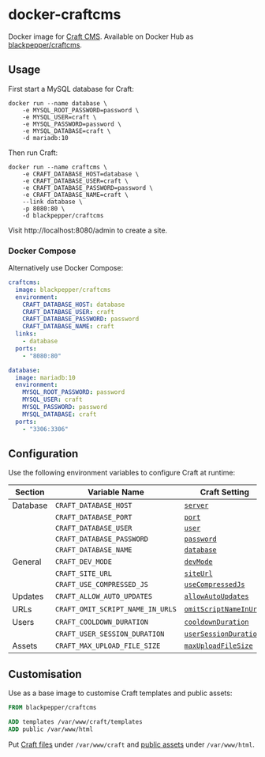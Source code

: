 # docker-craftcms

Docker image for [Craft CMS](https://craftcms.com/). Available on Docker Hub as [blackpepper/craftcms](https://hub.docker.com/r/blackpepper/craftcms/).

## Usage

First start a MySQL database for Craft:

```Shell
docker run --name database \
	-e MYSQL_ROOT_PASSWORD=password \
	-e MYSQL_USER=craft \
	-e MYSQL_PASSWORD=password \
	-e MYSQL_DATABASE=craft \
	-d mariadb:10
```

Then run Craft:

```Shell
docker run --name craftcms \
	-e CRAFT_DATABASE_HOST=database \
	-e CRAFT_DATABASE_USER=craft \
	-e CRAFT_DATABASE_PASSWORD=password \
	-e CRAFT_DATABASE_NAME=craft \
	--link database \
	-p 8080:80 \
	-d blackpepper/craftcms
```

Visit http://localhost:8080/admin to create a site.

### Docker Compose

Alternatively use Docker Compose:

```YAML
craftcms:
  image: blackpepper/craftcms
  environment:
    CRAFT_DATABASE_HOST: database
    CRAFT_DATABASE_USER: craft
    CRAFT_DATABASE_PASSWORD: password
    CRAFT_DATABASE_NAME: craft
  links:
    - database
  ports:
    - "8080:80"

database:
  image: mariadb:10
  environment:
    MYSQL_ROOT_PASSWORD: password
    MYSQL_USER: craft
    MYSQL_PASSWORD: password
    MYSQL_DATABASE: craft
  ports:
    - "3306:3306"
```

## Configuration

Use the following environment variables to configure Craft at runtime:

Section | Variable Name | Craft Setting
--------|---------------|--------------
Database | `CRAFT_DATABASE_HOST` | [`server`](https://craftcms.com/docs/installing#step-4-tell-craft-how-to-connect-to-your-database)
| | `CRAFT_DATABASE_PORT` | [`port`](https://craftcms.com/docs/installing#step-4-tell-craft-how-to-connect-to-your-database)
| | `CRAFT_DATABASE_USER` | [`user`](https://craftcms.com/docs/installing#step-4-tell-craft-how-to-connect-to-your-database)
| | `CRAFT_DATABASE_PASSWORD` | [`password`](https://craftcms.com/docs/installing#step-4-tell-craft-how-to-connect-to-your-database)
| | `CRAFT_DATABASE_NAME` | [`database`](https://craftcms.com/docs/installing#step-4-tell-craft-how-to-connect-to-your-database)
General | `CRAFT_DEV_MODE` | [`devMode`](https://craftcms.com/docs/config-settings#devMode)
| | `CRAFT_SITE_URL` | [`siteUrl`](https://craftcms.com/docs/config-settings#siteUrl)
| | `CRAFT_USE_COMPRESSED_JS` | [`useCompressedJs`](https://craftcms.com/docs/config-settings#useCompressedJs)
Updates | `CRAFT_ALLOW_AUTO_UPDATES` | [`allowAutoUpdates`](https://craftcms.com/docs/config-settings#allowAutoUpdates)
URLs | `CRAFT_OMIT_SCRIPT_NAME_IN_URLS` | [`omitScriptNameInUrls`](https://craftcms.com/docs/config-settings#omitScriptNameInUrls)
Users | `CRAFT_COOLDOWN_DURATION` | [`cooldownDuration`](https://craftcms.com/docs/config-settings#cooldownDuration)
| | `CRAFT_USER_SESSION_DURATION` | [`userSessionDuration`](https://craftcms.com/docs/config-settings#userSessionDuration)
Assets | `CRAFT_MAX_UPLOAD_FILE_SIZE` | [`maxUploadFileSize`](https://craftcms.com/docs/config-settings#maxUploadFileSize)

## Customisation

Use as a base image to customise Craft templates and public assets:

```Dockerfile
FROM blackpepper/craftcms

ADD templates /var/www/craft/templates
ADD public /var/www/html
```

Put [Craft files](https://craftcms.com/docs/folder-structure) under `/var/www/craft` and
[public assets](https://craftcms.com/docs/installing#step-1-upload-the-files) under `/var/www/html`.
